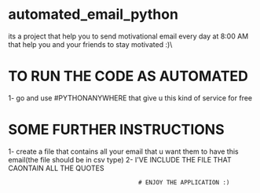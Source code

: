 # automated_email_python
its a project that help you to send motivational email every day at 8:00 AM that help you and your friends to stay motivated :)\
# TO RUN THE CODE AS AUTOMATED
1- go and use #PYTHONANYWHERE that give u this kind of service for free
# SOME FURTHER INSTRUCTIONS
1- create a file that contains all your email that u want them to have this email(the file should be in csv type)
2- I'VE INCLUDE THE FILE THAT CAONTAIN ALL THE QUOTES
                                         
                                         # ENJOY THE APPLICATION :)

